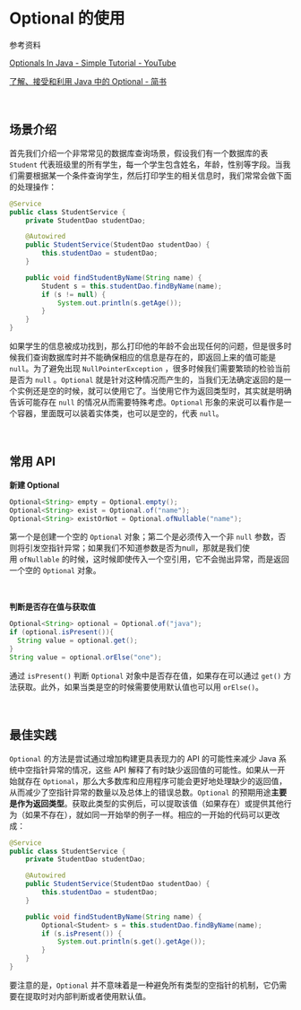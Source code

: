 # Optional 的使用

参考资料

[Optionals In Java - Simple Tutorial - YouTube](https://www.youtube.com/watch?v=vKVzRbsMnTQ)

[了解、接受和利用 Java 中的 Optional - 简书](https://www.jianshu.com/p/63830b7cb743)

&emsp;

## 场景介绍

首先我们介绍一个非常常见的数据库查询场景，假设我们有一个数据库的表 `Student` 代表班级里的所有学生，每一个学生包含姓名，年龄，性别等字段。当我们需要根据某一个条件查询学生，然后打印学生的相关信息时，我们常常会做下面的处理操作：

```java
@Service
public class StudentService {
    private StudentDao studentDao;

    @Autowired
    public StudentService(StudentDao studentDao) {
        this.studentDao = studentDao;
    }

    public void findStudentByName(String name) {
        Student s = this.studentDao.findByName(name);
        if (s != null) {
            System.out.println(s.getAge());
        }
    }
}
```

如果学生的信息被成功找到，那么打印他的年龄不会出现任何的问题，但是很多时候我们查询数据库时并不能确保相应的信息是存在的，即返回上来的值可能是 `null`。为了避免出现 `NullPointerException` ，很多时候我们需要繁琐的检验当前是否为 `null` 。`Optional` 就是针对这种情况而产生的，当我们无法确定返回的是一个实例还是空的时候，就可以使用它了。当使用它作为返回类型时，其实就是明确告诉可能存在 `null` 的情况从而需要特殊考虑。`Optional` 形象的来说可以看作是一个容器，里面既可以装着实体类，也可以是空的，代表 `null`。

&emsp;

## 常用 API

**新建 Optional**

```java
Optional<String> empty = Optional.empty();
Optional<String> exist = Optional.of("name");
Optional<String> existOrNot = Optional.ofNullable("name");
```

第一个是创建一个空的 `Optional` 对象；第二个是必须传入一个非 `null` 参数，否则将引发空指针异常；如果我们不知道参数是否为null，那就是我们使用 `ofNullable` 的时候，这时候即使传入一个空引用，它不会抛出异常，而是返回一个空的 `Optional` 对象。

&emsp;

**判断是否存在值与获取值**

```java
Optional<String> optional = Optional.of("java");
if (optional.isPresent()){ 
  String value = optional.get();
}
String value = optional.orElse("one");
```

通过 `isPresent()` 判断 `Optional` 对象中是否存在值，如果存在可以通过 `get()` 方法获取。此外，如果当类是空的时候需要使用默认值也可以用 `orElse()`。

&emsp;

## 最佳实践

`Optional` 的方法是尝试通过增加构建更具表现力的 API 的可能性来减少 Java 系统中空指针异常的情况，这些 API 解释了有时缺少返回值的可能性。如果从一开始就存在 `Optional`，那么大多数库和应用程序可能会更好地处理缺少的返回值，从而减少了空指针异常的数量以及总体上的错误总数。`Optional` 的预期用途**主要是作为返回类型**。获取此类型的实例后，可以提取该值（如果存在）或提供其他行为（如果不存在），就如同一开始举的例子一样。相应的一开始的代码可以更改成：

```java
@Service
public class StudentService {
    private StudentDao studentDao;

    @Autowired
    public StudentService(StudentDao studentDao) {
        this.studentDao = studentDao;
    }

    public void findStudentByName(String name) {
        Optional<Student> s = this.studentDao.findByName(name);
        if (s.isPresent()) {
            System.out.println(s.get().getAge());
        }
    }
}
```

要注意的是，`Optional` 并不意味着是一种避免所有类型的空指针的机制，它仍需要在提取时对内部判断或者使用默认值。
